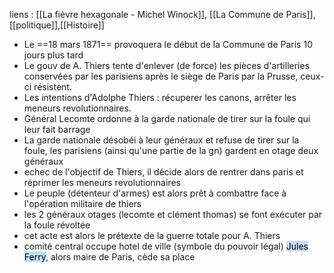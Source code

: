 liens : [[La fièvre hexagonale - Michel Winock]], [[La Commune de Paris]], [[politique]],[[Histoire]]

- Le ==18 mars 1871== provoquera le début de la Commune de Paris 10 jours plus tard
- Le gouv de A. Thiers tente d'enlever (de force) les pièces d'artilleries conservées par les parisiens après le siège de Paris par la Prusse, ceux-ci résistent. 
- Les intentions d'Adolphe Thiers : récuperer les canons, arrêter les meneurs revolutionnaires.
- Général Lecomte ordonne à la garde nationale de tirer sur la foule qui leur fait barrage
- La garde nationale désobéi à leur généraux et refuse de tirer sur la foule, les parisiens (ainsi qu'une partie de la gn) gardent en otage deux généraux 
- echec de l'objectif de Thiers, il décide alors de rentrer dans paris et réprimer les meneurs revolutionnaires
- Le peuple (détenteur d'armes) est alors prêt à combattre face à l'opération militaire de thiers
- les 2 généraux otages (lecomte et clément thomas) se font exécuter par la foule révoltée
- cet acte est alors le prétexte de la guerre totale pour A. Thiers
- comité central occupe hotel de ville (symbole du pouvoir légal) <mark style="background: #ADCCFFA6;">Jules Ferry</mark>, alors maire de Paris, cède sa place